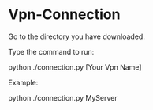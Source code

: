 # Vpn-Connection

Go to the directory you have downloaded.

Type the command to run:

python ./connection.py [Your Vpn Name]

Example:

python ./connection.py MyServer
